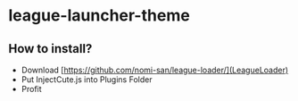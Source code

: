 # league-launcher-theme

## How to install?

- Download [https://github.com/nomi-san/league-loader/](LeagueLoader)
- Put InjectCute.js into Plugins Folder
- Profit
